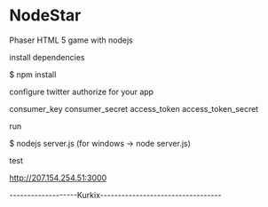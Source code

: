 # NodeStar
Phaser HTML 5 game with nodejs

install dependencies 

$ npm install

configure twitter authorize for your app

consumer_key
consumer_secret
access_token
access_token_secret

run 

$ nodejs server.js (for windows -> node server.js)

test 

http://207.154.254.51:3000

-------------------Kurkix----------------------------------
